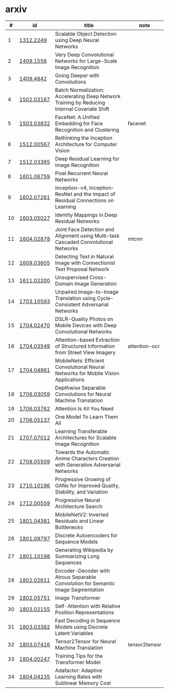
# arxiv

|#|id|title|note|
|-|-|-|-|
|1|[1312.2249](http://cn.arxiv.org/abs/1312.2249)|Scalable Object Detection using Deep Neural Networks||
|2|[1409.1556](http://cn.arxiv.org/abs/1409.1556)|Very Deep Convolutional Networks for Large-Scale Image Recognition||
|3|[1409.4842](http://cn.arxiv.org/abs/1409.4842)|Going Deeper with Convolutions||
|4|[1502.03167](http://cn.arxiv.org/abs/1502.03167)|Batch Normalization: Accelerating Deep Network Training by Reducing  Internal Covariate Shift||
|5|[1503.03832](http://cn.arxiv.org/abs/1503.03832)|FaceNet: A Unified Embedding for Face Recognition and Clustering|facenet|
|6|[1512.00567](http://cn.arxiv.org/abs/1512.00567)|Rethinking the Inception Architecture for Computer Vision||
|7|[1512.03385](http://cn.arxiv.org/abs/1512.03385)|Deep Residual Learning for Image Recognition||
|8|[1601.06759](http://cn.arxiv.org/abs/1601.06759)|Pixel Recurrent Neural Networks||
|9|[1602.07261](http://cn.arxiv.org/abs/1602.07261)|Inception-v4, Inception-ResNet and the Impact of Residual Connections on  Learning||
|10|[1603.05027](http://cn.arxiv.org/abs/1603.05027)|Identity Mappings in Deep Residual Networks||
|11|[1604.02878](http://cn.arxiv.org/abs/1604.02878)|Joint Face Detection and Alignment using Multi-task Cascaded  Convolutional Networks|mtcnn|
|12|[1609.03605](http://cn.arxiv.org/abs/1609.03605)|Detecting Text in Natural Image with Connectionist Text Proposal Network||
|13|[1611.02200](http://cn.arxiv.org/abs/1611.02200)|Unsupervised Cross-Domain Image Generation||
|14|[1703.10593](http://cn.arxiv.org/abs/1703.10593)|Unpaired Image-to-Image Translation using Cycle-Consistent Adversarial  Networks||
|15|[1704.02470](http://cn.arxiv.org/abs/1704.02470)|DSLR-Quality Photos on Mobile Devices with Deep Convolutional Networks||
|16|[1704.03549](http://cn.arxiv.org/abs/1704.03549)|Attention-based Extraction of Structured Information from Street View  Imagery|attention-ocr|
|17|[1704.04861](http://cn.arxiv.org/abs/1704.04861)|MobileNets: Efficient Convolutional Neural Networks for Mobile Vision  Applications||
|18|[1706.03059](http://cn.arxiv.org/abs/1706.03059)|Depthwise Separable Convolutions for Neural Machine Translation||
|19|[1706.03762](http://cn.arxiv.org/abs/1706.03762)|Attention Is All You Need||
|20|[1706.05137](http://cn.arxiv.org/abs/1706.05137)|One Model To Learn Them All||
|21|[1707.07012](http://cn.arxiv.org/abs/1707.07012)|Learning Transferable Architectures for Scalable Image Recognition||
|22|[1708.05509](http://cn.arxiv.org/abs/1708.05509)|Towards the Automatic Anime Characters Creation with Generative  Adversarial Networks||
|23|[1710.10196](http://cn.arxiv.org/abs/1710.10196)|Progressive Growing of GANs for Improved Quality, Stability, and  Variation||
|24|[1712.00559](http://cn.arxiv.org/abs/1712.00559)|Progressive Neural Architecture Search||
|25|[1801.04381](http://cn.arxiv.org/abs/1801.04381)|MobileNetV2: Inverted Residuals and Linear Bottlenecks||
|26|[1801.09797](http://cn.arxiv.org/abs/1801.09797)|Discrete Autoencoders for Sequence Models||
|27|[1801.10198](http://cn.arxiv.org/abs/1801.10198)|Generating Wikipedia by Summarizing Long Sequences||
|28|[1802.02611](http://cn.arxiv.org/abs/1802.02611)|Encoder-Decoder with Atrous Separable Convolution for Semantic Image  Segmentation||
|29|[1802.05751](http://cn.arxiv.org/abs/1802.05751)|Image Transformer||
|30|[1803.02155](http://cn.arxiv.org/abs/1803.02155)|Self-Attention with Relative Position Representations||
|31|[1803.03382](http://cn.arxiv.org/abs/1803.03382)|Fast Decoding in Sequence Models using Discrete Latent Variables||
|32|[1803.07416](http://cn.arxiv.org/abs/1803.07416)|Tensor2Tensor for Neural Machine Translation|tensor2tensor|
|33|[1804.00247](http://cn.arxiv.org/abs/1804.00247)|Training Tips for the Transformer Model||
|34|[1804.04235](http://cn.arxiv.org/abs/1804.04235)|Adafactor: Adaptive Learning Rates with Sublinear Memory Cost||
